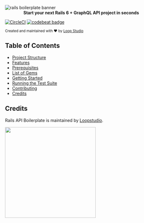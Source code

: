 <img src="https://user-images.githubusercontent.com/31075855/78668329-e03ea300-78b0-11ea-91a7-57ef8da01108.jpg" alt="rails boilerplate banner" align="center" />

<div align="center"><strong>Start your next Rails 6 + GraphQL API project in seconds</strong></div>

[![CircleCI](https://circleci.com/gh/LoopStudio/rails-graphql-api-boilerplate/tree/master.svg?style=svg&circle-token=799b3c96fc98db48ef3bc0f2a8ee02ea0995ba2a)](https://circleci.com/gh/LoopStudio/rails-graphql-api-boilerplate/tree/master)
[![codebeat badge](https://codebeat.co/badges/1213568c-4d37-4f13-8297-4b05dd29a8a7)](https://codebeat.co/a/loopstudio/projects/github-com-loopstudio-rails-graphql-api-boilerplate-master)

<sub> Created and maintained with ❤️ by <a href="[https://loopstudio.dev/](https://loopstudio.dev/)">Loop Studio</a> </sub>


Table of Contents
-----------------

- [Project Structure](#project-structure)
- [Features](#features)
- [Prerequisites](#prerequisites)
- [List of Gems](#list-of-gems)
- [Getting Started](#getting-started)
- [Running the Test Suite](#running-the-test-suite)
- [Contributing](#contributing)
- [Credits](#credits)


Credits
--------
Rails API Boilerplate is maintained by [Loopstudio](https://loopstudio.dev).

[<img src='https://loopstudio.dev/wp-content/uploads/2019/05/logoblack.png' width='300'/>](https://loopstudio.dev)
